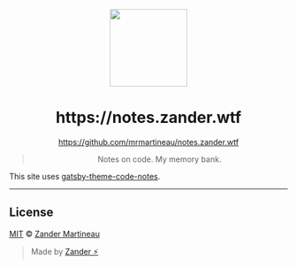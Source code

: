 <div align="center">
  <img src="https://brand.zander.wtf/Avatar.png" width="140">
  <h1>
    https://notes.zander.wtf
  </h1>

  https://github.com/mrmartineau/notes.zander.wtf
  
  
> Notes on code. My memory bank.

</div>

This site uses [gatsby-theme-code-notes](https://github.com/mrmartineau/gatsby-theme-code-notes). 

---

## License

[MIT](https://choosealicense.com/licenses/mit/) © [Zander Martineau](https://zander.wtf)

> Made by [Zander ⚡](https://github.com/mrmartineau/)
